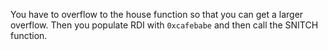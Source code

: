 You have to overflow to the house function so that you can get a larger overflow.
Then you populate RDI with `0xcafebabe` and then call the SNITCH function.

